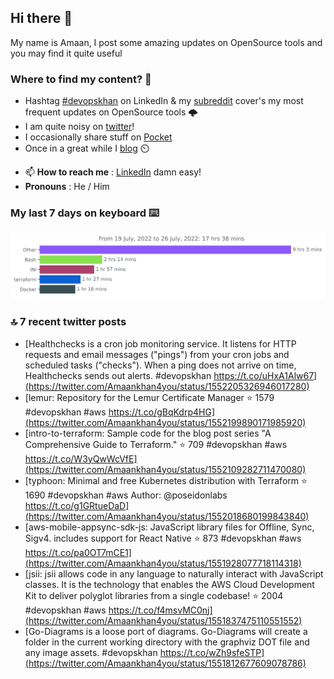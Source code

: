 <!--- [![Hits](https://hits.seeyoufarm.com/api/count/incr/badge.svg?url=https%3A%2F%2Fgithub.com%2Fakhan4u%2Fhit-counter&count_bg=%2379C83D&title_bg=%23555555&icon=&icon_color=%23E7E7E7&title=visits&edge_flat=false)](https://hits.seeyoufarm.com) --->

## Hi there 👋

My name is Amaan, I post some amazing updates on OpenSource tools and you may find it quite useful

### Where to find my content? 🤔

* Hashtag [#devopskhan](https://www.linkedin.com/feed/hashtag/devopskhan/) on LinkedIn & my [subreddit](https://www.reddit.com/r/devopskhan/) cover's my most frequent updates on OpenSource tools 🌩️
* I am quite noisy on [twitter](https://twitter.com/Amaankhan4you)!
* I occasionally share stuff on [Pocket](https://getpocket.com/@ej6g8d1dp2829A16a9Tf5d4T6bAMp3d8791rejDe86yem3bm4e14ex4fT4dluk29)
* Once in a great while I [blog](https://linuxparrot.com/) ⏲️


- 📫 **How to reach me** : [LinkedIn](https://www.linkedin.com/in/amaan-khan-linux-ninja) damn easy!
- **Pronouns** : He / Him

### My last 7 days on keyboard ⌨️

<img src="https://github.com/akhan4u/akhan4u/blob/main/images/stat.svg" alt="Amaan's Wakatime Activity!"/>

### 🔝 7 recent twitter posts
<!-- DEVDOJO:START -->
- [Healthchecks is a cron job monitoring service. It listens for HTTP requests and email messages &lpar;&quot;pings&quot;&rpar; from your cron jobs and scheduled tasks &lpar;&quot;checks&quot;&rpar;. When a ping does not arrive on time, Healthchecks sends out alerts. #devopskhan https://t.co/uHxA1Alw67](https://twitter.com/Amaankhan4you/status/1552205326946017280)
- [lemur: Repository for the Lemur Certificate Manager
⭐️ 1579
#devopskhan #aws
https://t.co/gBqKdrp4HG](https://twitter.com/Amaankhan4you/status/1552199890171985920)
- [intro-to-terraform: Sample code for the blog post series &quot;A Comprehensive Guide to Terraform.&quot;
⭐️ 709
#devopskhan #aws
https://t.co/W3yQwWcVfE](https://twitter.com/Amaankhan4you/status/1552109282711470080)
- [typhoon: Minimal and free Kubernetes distribution with Terraform
⭐️ 1690
#devopskhan #aws
Author: @poseidonlabs
https://t.co/g1GRtueDaD](https://twitter.com/Amaankhan4you/status/1552018680199843840)
- [aws-mobile-appsync-sdk-js: JavaScript library files for Offline, Sync, Sigv4. includes support for React Native
⭐️ 873
#devopskhan #aws
https://t.co/pa0OT7mCE1](https://twitter.com/Amaankhan4you/status/1551928077718114318)
- [jsii: jsii allows code in any language to naturally interact with JavaScript classes. It is the technology that enables the AWS Cloud Development Kit to deliver polyglot libraries from a single codebase!
⭐️ 2004
#devopskhan #aws
https://t.co/f4msvMC0nj](https://twitter.com/Amaankhan4you/status/1551837475110551552)
- [Go-Diagrams is a loose port of diagrams. Go-Diagrams will create a folder in the current working directory with the graphviz DOT file and any image assets. #devopskhan https://t.co/wZh9sfeSTP](https://twitter.com/Amaankhan4you/status/1551812677609078786)
<!-- DEVDOJO:END -->

<!-- ![Amaan's GitHub stats](https://github-readme-stats.vercel.app/api?username=akhan4u&count_private=true&show_icons=true&hide=contribs) -->
